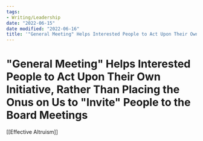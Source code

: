 ```yaml
---
tags:
- Writing/Leadership
date: "2022-06-15"
date modified: "2022-06-16"
title: '"General Meeting" Helps Interested People to Act Upon Their Own Initiative, Rather Than Placing the Onus on Us to "Invite" People to the Board Meetings'
---
```


# "General Meeting" Helps Interested People to Act Upon Their Own Initiative, Rather Than Placing the Onus on Us to "Invite" People to the Board Meetings
[[Effective Altruism]]
